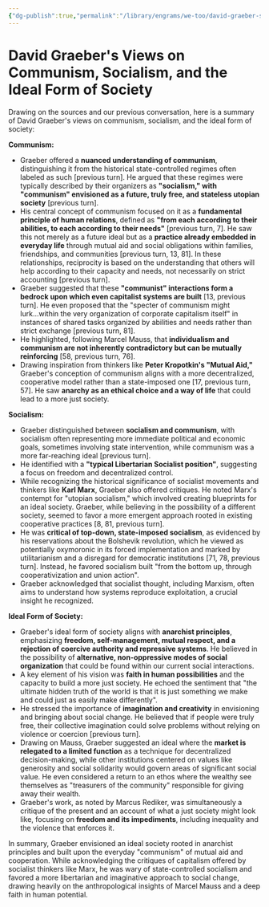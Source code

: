 ```yaml
---
{"dg-publish":true,"permalink":"/library/engrams/we-too/david-graeber-s-views-on-communism-socialism-and-the-ideal-form-of-society/","tags":["DC/Apocalypse"]}
---
```


# David Graeber's Views on Communism, Socialism, and the Ideal Form of Society
Drawing on the sources and our previous conversation, here is a summary of David Graeber's views on communism, socialism, and the ideal form of society:

**Communism:**

- Graeber offered a **nuanced understanding of communism**, distinguishing it from the historical state-controlled regimes often labeled as such [previous turn]. He argued that these regimes were typically described by their organizers as **"socialism," with "communism" envisioned as a future, truly free, and stateless utopian society** [previous turn].
- His central concept of communism focused on it as a **fundamental principle of human relations**, defined as **"from each according to their abilities, to each according to their needs"** [previous turn, 7]. He saw this not merely as a future ideal but as a **practice already embedded in everyday life** through mutual aid and social obligations within families, friendships, and communities [previous turn, 13, 81]. In these relationships, reciprocity is based on the understanding that others will help according to their capacity and needs, not necessarily on strict accounting [previous turn].
- Graeber suggested that these **"communist" interactions form a bedrock upon which even capitalist systems are built** [13, previous turn]. He even proposed that the "specter of communism might lurk...within the very organization of corporate capitalism itself" in instances of shared tasks organized by abilities and needs rather than strict exchange [previous turn, 81].
- He highlighted, following Marcel Mauss, that **individualism and communism are not inherently contradictory but can be mutually reinforcing** [58, previous turn, 76].
- Drawing inspiration from thinkers like **Peter Kropotkin's "Mutual Aid,"** Graeber's conception of communism aligns with a more decentralized, cooperative model rather than a state-imposed one [17, previous turn, 57]. He saw **anarchy as an ethical choice and a way of life** that could lead to a more just society.

**Socialism:**

- Graeber distinguished between **socialism and communism**, with socialism often representing more immediate political and economic goals, sometimes involving state intervention, while communism was a more far-reaching ideal [previous turn].
- He identified with a **"typical Libertarian Socialist position"**, suggesting a focus on freedom and decentralized control.
- While recognizing the historical significance of socialist movements and thinkers like **Karl Marx**, Graeber also offered critiques. He noted Marx's contempt for "utopian socialism," which involved creating blueprints for an ideal society. Graeber, while believing in the possibility of a different society, seemed to favor a more emergent approach rooted in existing cooperative practices [8, 81, previous turn].
- He was **critical of top-down, state-imposed socialism**, as evidenced by his reservations about the Bolshevik revolution, which he viewed as potentially oxymoronic in its forced implementation and marked by utilitarianism and a disregard for democratic institutions [71, 78, previous turn]. Instead, he favored socialism built "from the bottom up, through cooperativization and union action".
- Graeber acknowledged that socialist thought, including Marxism, often aims to understand how systems reproduce exploitation, a crucial insight he recognized.

**Ideal Form of Society:**

- Graeber's ideal form of society aligns with **anarchist principles**, emphasizing **freedom, self-management, mutual respect, and a rejection of coercive authority and repressive systems**. He believed in the possibility of **alternative, non-oppressive modes of social organization** that could be found within our current social interactions.
- A key element of his vision was **faith in human possibilities** and the capacity to build a more just society. He echoed the sentiment that "the ultimate hidden truth of the world is that it is just something we make and could just as easily make differently".
- He stressed the importance of **imagination and creativity** in envisioning and bringing about social change. He believed that if people were truly free, their collective imagination could solve problems without relying on violence or coercion [previous turn].
- Drawing on Mauss, Graeber suggested an ideal where the **market is relegated to a limited function** as a technique for decentralized decision-making, while other institutions centered on values like generosity and social solidarity would govern areas of significant social value. He even considered a return to an ethos where the wealthy see themselves as "treasurers of the community" responsible for giving away their wealth.
- Graeber's work, as noted by Marcus Rediker, was simultaneously a critique of the present and an account of what a just society might look like, focusing on **freedom and its impediments**, including inequality and the violence that enforces it.

In summary, Graeber envisioned an ideal society rooted in anarchist principles and built upon the everyday "communism" of mutual aid and cooperation. While acknowledging the critiques of capitalism offered by socialist thinkers like Marx, he was wary of state-controlled socialism and favored a more libertarian and imaginative approach to social change, drawing heavily on the anthropological insights of Marcel Mauss and a deep faith in human potential.
